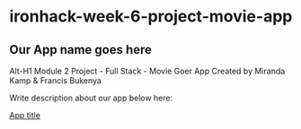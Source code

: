 # ironhack-week-6-project-movie-app

## Our App name goes here

Alt-H1 Module 2 Project - Full Stack - Movie Goer App Created by Miranda Kamp &amp; Francis Bukenya

Write description about our app below here:

[App title](https://google.com)
